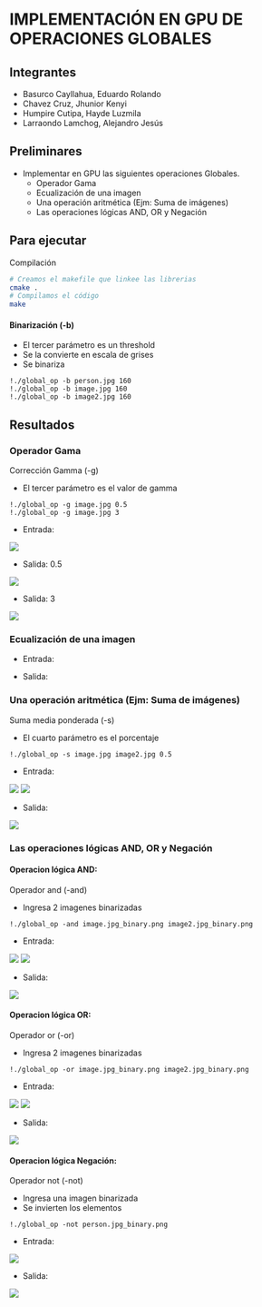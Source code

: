 # IMPLEMENTACIÓN EN GPU DE OPERACIONES GLOBALES 
## Integrantes
- Basurco Cayllahua, Eduardo Rolando
- Chavez Cruz, Jhunior Kenyi
- Humpire Cutipa, Hayde Luzmila
- Larraondo Lamchog, Alejandro Jesús 

## Preliminares
- Implementar en GPU las siguientes operaciones Globales.
  - Operador Gama
  - Ecualización de una imagen
  - Una operación aritmética (Ejm: Suma de imágenes)
  - Las operaciones lógicas AND, OR y Negación

## Para ejecutar
Compilación
```bash
# Creamos el makefile que linkee las librerias
cmake .
# Compilamos el código
make
```

#### Binarización (-b)
- El tercer parámetro es un threshold
- Se la convierte en escala de grises
- Se binariza

```
!./global_op -b person.jpg 160
!./global_op -b image.jpg 160
!./global_op -b image2.jpg 160
```

## Resultados
### Operador Gama
Corrección Gamma (-g)
- El tercer parámetro es el valor de gamma
```
!./global_op -g image.jpg 0.5
!./global_op -g image.jpg 3
```

 - Entrada:
  
  ![](Images/image_opt.jpg)
    
  - Salida: 0.5
  
  ![](Output/ResultadoGamma0.5.jpg)
  
   - Salida: 3 
   
  ![](Output/ResultadoGamma3.jpg)

### Ecualización de una imagen
 - Entrada:
    
 - Salida:  
 
### Una operación aritmética (Ejm: Suma de imágenes)
Suma media ponderada (-s)
- El cuarto parámetro es el porcentaje
```
!./global_op -s image.jpg image2.jpg 0.5
```

 - Entrada:
  
  ![](Images/image_opt.jpg) ![](Images/image2_opt.jpg)
    
 - Salida:  
   
  ![](Output/ResultadoSuma.jpg)
  
### Las operaciones lógicas AND, OR y Negación
#### Operacion lógica AND:
Operador and (-and)
- Ingresa 2 imagenes binarizadas
```
!./global_op -and image.jpg_binary.png image2.jpg_binary.png

```

  - Entrada:
  
  ![](Output/imagen1.png) ![](Output/imagen2.png)
  
  - Salida:
  
  ![](Output/and.png)

#### Operacion lógica OR:
 Operador or (-or)
 - Ingresa 2 imagenes binarizadas
```
!./global_op -or image.jpg_binary.png image2.jpg_binary.png

```

  - Entrada:
  
  ![](Output/imagen1.png) ![](Output/imagen2.png)
    
  - Salida:
  
  ![](Output/or.png)
  
#### Operacion lógica Negación:
Operador not (-not)
- Ingresa una imagen binarizada
- Se invierten los elementos
```
!./global_op -not person.jpg_binary.png
```

 - Entrada:
  
  ![](Output/imagen3.png)
    
  - Salida:
  
  ![](Output/not.png)

